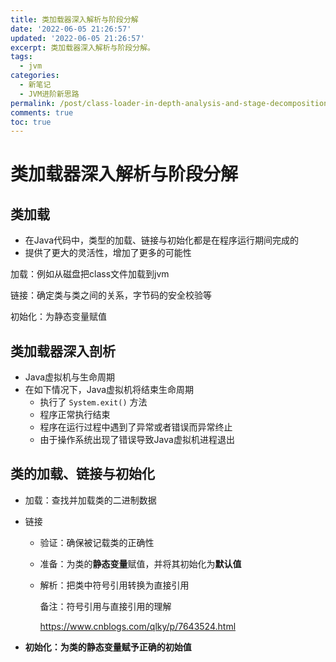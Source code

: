 ```yaml
---
title: 类加载器深入解析与阶段分解
date: '2022-06-05 21:26:57'
updated: '2022-06-05 21:26:57'
excerpt: 类加载器深入解析与阶段分解。
tags:
  - jvm
categories:
  - 新笔记
  - JVM进阶新思路
permalink: /post/class-loader-in-depth-analysis-and-stage-decomposition.html
comments: true
toc: true
---
```

# 类加载器深入解析与阶段分解

## 类加载

* 在Java代码中，类型的加载、链接与初始化都是在程序运行期间完成的
* 提供了更大的灵活性，增加了更多的可能性

加载：例如从磁盘把class文件加载到jvm

链接：确定类与类之间的关系，字节码的安全校验等

初始化：为静态变量赋值

## 类加载器深入剖析

* Java虚拟机与生命周期
* 在如下情况下，Java虚拟机将结束生命周期
  * 执行了 `System.exit()` 方法
  * 程序正常执行结束
  * 程序在运行过程中遇到了异常或者错误而异常终止
  * 由于操作系统出现了错误导致Java虚拟机进程退出
  
## 类的加载、链接与初始化  

- 加载：查找并加载类的二进制数据

- 链接

  - 验证：确保被记载类的正确性

  - 准备：为类的**静态变量**赋值，并将其初始化为**默认值**

  - 解析：把类中符号引用转换为直接引用

    备注：符号引用与直接引用的理解

    https://www.cnblogs.com/qlky/p/7643524.html

- **初始化：为类的静态变量赋予正确的初始值**